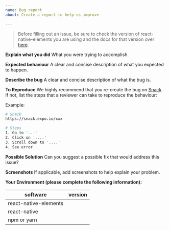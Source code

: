 ```yaml
---
name: Bug report
about: Create a report to help us improve

---
```


> Before filling out an issue, be sure to check the version of react-native-elements you are using and the docs for that version over [here](https://react-native-training.github.io/react-native-elements/versions.html).

**Explain what you did**
What you were trying to accomplish.

**Expected behaviour**
A clear and concise description of what you expected to happen.

**Describe the bug**
A clear and concise description of what the bug is.

**To Reproduce**
We highly recommend that you re-create the bug on [Snack](https://snack.expo.io). If not, list the steps that a reviewer can take to reproduce the behaviour:

Example:

```bash
# Snack
https://snack.expo.io/xxx

# Steps
1. Go to '...'
2. Click on '....'
3. Scroll down to '....'
4. See error
```

**Possible Solution**
Can you suggest a possible fix that would address this issue?

**Screenshots**
If applicable, add screenshots to help explain your problem.

**Your Environment (please complete the following information):**

| software | version |
| -- | -- |
| react-native-elements | |
| react-native | |
| npm or yarn | |
